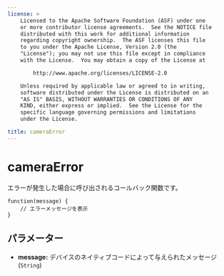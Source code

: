 ```yaml
---
license: >
    Licensed to the Apache Software Foundation (ASF) under one
    or more contributor license agreements.  See the NOTICE file
    distributed with this work for additional information
    regarding copyright ownership.  The ASF licenses this file
    to you under the Apache License, Version 2.0 (the
    "License"); you may not use this file except in compliance
    with the License.  You may obtain a copy of the License at

        http://www.apache.org/licenses/LICENSE-2.0

    Unless required by applicable law or agreed to in writing,
    software distributed under the License is distributed on an
    "AS IS" BASIS, WITHOUT WARRANTIES OR CONDITIONS OF ANY
    KIND, either express or implied.  See the License for the
    specific language governing permissions and limitations
    under the License.

title: cameraError
---
```


cameraError
===========

エラーが発生した場合に呼び出されるコールバック関数です。

    function(message) {
        // エラーメッセージを表示
    }

パラメーター
----------

- __message:__ デバイスのネイティブコードによって与えられたメッセージ (`String`)
